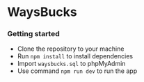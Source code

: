 # WaysBucks

### Getting started
- Clone the repository to your machine
- Run `npm install` to install dependencies
- Import `waysbucks.sql` to phpMyAdmin
- Use command `npm run dev` to run the app
